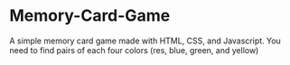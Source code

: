 # Memory-Card-Game
A simple memory card game made with HTML, CSS, and Javascript.
You need to find pairs of each four colors (res, blue, green, and yellow)